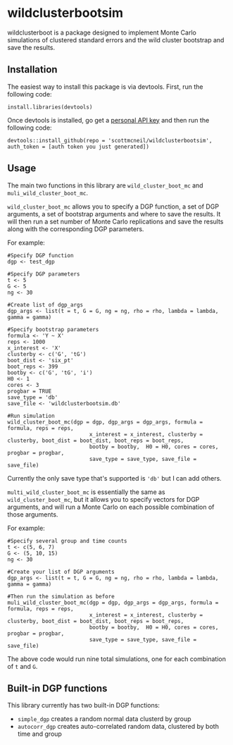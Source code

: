 
<!-- README.md is generated from README.Rmd. Please edit that file -->
wildclusterbootsim
==================

wildclusterboot is a package designed to implement Monte Carlo simulations of clustered standard errors and the wild cluster bootstrap and save the results.

Installation
------------

The easiest way to install this package is via devtools. First, run the following code:

    install.libraries(devtools)

Once devtools is installed, go get a [personal API key](https://github.com/settings/tokens) and then run the following code:

    devtools::install_github(repo = 'scottmcneil/wildclusterbootsim', auth_token = [auth token you just generated])

Usage
-----

The main two functions in this library are `wild_cluster_boot_mc` and `muli_wild_cluster_boot_mc`.

`wild_cluster_boot_mc` allows you to specify a DGP function, a set of DGP arguments, a set of bootstrap arguments and where to save the results. It will then run a set number of Monte Carlo replications and save the results along with the corresponding DGP parameters.

For example:

    #Specify DGP function
    dgp <- test_dgp

    #Specify DGP parameters
    t <- 5
    G <- 5
    ng <- 30

    #Create list of dgp_args
    dgp_args <- list(t = t, G = G, ng = ng, rho = rho, lambda = lambda, gamma = gamma)

    #Specify bootstrap parameters
    formula <- 'Y ~ X'
    reps <- 1000
    x_interest <- 'X'
    clusterby <- c('G', 'tG')
    boot_dist <- 'six_pt'
    boot_reps <- 399
    bootby <- c('G', 'tG', 'i')
    H0 <- 1
    cores <- 3
    progbar = TRUE
    save_type = 'db'
    save_file <- 'wildclusterbootsim.db'

    #Run simulation
    wild_cluster_boot_mc(dgp = dgp, dgp_args = dgp_args, formula = formula, reps = reps,
                              x_interest = x_interest, clusterby = clusterby, boot_dist = boot_dist, boot_reps = boot_reps,
                              bootby = bootby,  H0 = H0, cores = cores, progbar = progbar,
                              save_type = save_type, save_file = save_file)

Currently the only save type that's supported is `'db'` but I can add others.

`multi_wild_cluster_boot_mc` is essentially the same as `wild_cluster_boot_mc`, but it allows you to specify vectors for DGP arguments, and will run a Monte Carlo on each possible combination of those arguments.

For example:

    #Specify several group and time counts
    t <- c(5, 6, 7)
    G <- (5, 10, 15)
    ng <- 30

    #Create your list of DGP arguments
    dgp_args <- list(t = t, G = G, ng = ng, rho = rho, lambda = lambda, gamma = gamma)

    #Then run the simulation as before
    muli_wild_cluster_boot_mc(dgp = dgp, dgp_args = dgp_args, formula = formula, reps = reps,
                              x_interest = x_interest, clusterby = clusterby, boot_dist = boot_dist, boot_reps = boot_reps,
                              bootby = bootby,  H0 = H0, cores = cores, progbar = progbar,
                              save_type = save_type, save_file = save_file)

The above code would run nine total simulations, one for each combination of `t` and `G`.

Built-in DGP functions
----------------------

This library currently has two built-in DGP functions:

-   `simple_dgp` creates a random normal data clusterd by group
-   `autocorr_dgp` creates auto-correlated random data, clustered by both time and group
